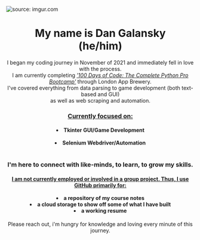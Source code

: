 <img href="https://imgur.com/GorCOKi"><img src="https://i.imgur.com/GorCOKi.jpg" title="source: imgur.com"></img>
<h1 align="center">My name is Dan Galansky<br>
(he/him)
<br></h1> 
<p align="center">I began my coding journey in November of 2021 and immediately fell in love with the process.<br> 
  I am currently completing <ins><em>'100 Days of Code: The Complete Python Pro Bootcamp'</em></ins> through London App Brewery.<br>
I've covered everything from data parsing to game development (both text-based and GUI)<br> as well as web scraping and automation.<br></p>
<h3 align="center"><ins>Currently focused on:</ins></h3>
<h4 align="center">
  <li>Tkinter GUI/Game Development</li><br>
  <li>Selenium Webdriver/Automation</li><br>
<!-- WebDev with Flask, Jinja and Bootstrap<br> -->
<h3 align="center">I'm here to connect with like-minds, to learn, to grow my skills.</h3>
<h4 align="center"><ins>I am not currently employed or involved in a group project. Thus, I use GitHub primarily for:</ins><br> 
  <br>
  <li>a repository of my course notes
  <li>a cloud storage to show off some of what I have built 
  <li>a working resume
</h4>
<p align="center">Please reach out, i'm hungry for knowledge and loving every minute of this journey.</p>

